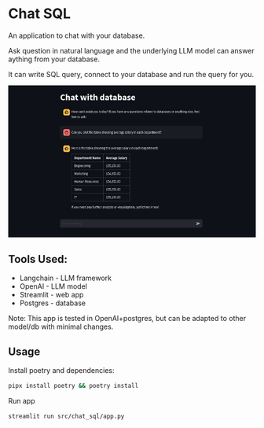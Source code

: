 # Chat SQL

An application to chat with your database.

Ask question in natural language and the underlying LLM model can answer aything from your database.

It can write SQL query, connect to your database and run the query for you.

![UI](/docs/img/app_ui.png)
## Tools Used:
- Langchain - LLM framework
- OpenAI - LLM model
- Streamlit - web app
- Postgres - database

Note: This app is tested in OpenAI+postgres, but can be adapted to other model/db with minimal changes.

## Usage

Install poetry and dependencies:
```bash
pipx install poetry && poetry install
```
Run app
```bash
streamlit run src/chat_sql/app.py
```
